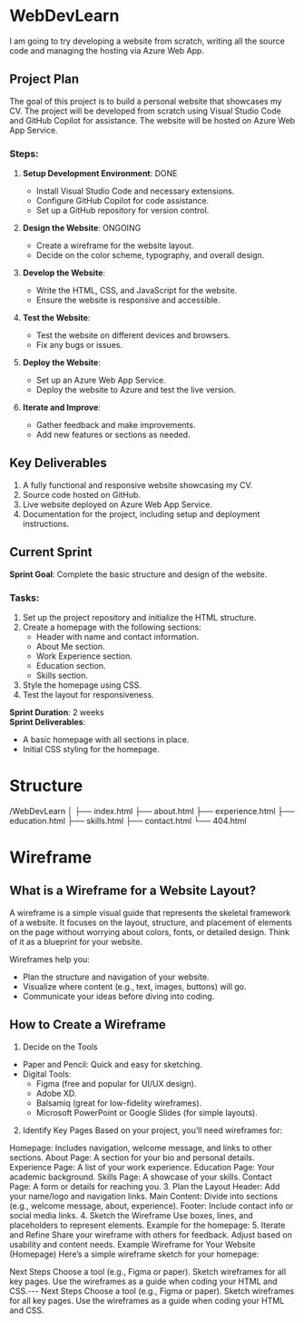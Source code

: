 # WebDevLearn
I am going to try developing a website from scratch, writing all the source code and managing the hosting via Azure Web App.

## Project Plan
The goal of this project is to build a personal website that showcases my CV. The project will be developed from scratch using Visual Studio Code and GitHub Copilot for assistance. The website will be hosted on Azure Web App Service.

### Steps:
1. **Setup Development Environment**: DONE
   - Install Visual Studio Code and necessary extensions.
   - Configure GitHub Copilot for code assistance.
   - Set up a GitHub repository for version control.

2. **Design the Website**: ONGOING
   - Create a wireframe for the website layout.
   - Decide on the color scheme, typography, and overall design.

3. **Develop the Website**:
   - Write the HTML, CSS, and JavaScript for the website.
   - Ensure the website is responsive and accessible.

4. **Test the Website**:
   - Test the website on different devices and browsers.
   - Fix any bugs or issues.

5. **Deploy the Website**:
   - Set up an Azure Web App Service.
   - Deploy the website to Azure and test the live version.

6. **Iterate and Improve**:
   - Gather feedback and make improvements.
   - Add new features or sections as needed.

## Key Deliverables
1. A fully functional and responsive website showcasing my CV.
2. Source code hosted on GitHub.
3. Live website deployed on Azure Web App Service.
4. Documentation for the project, including setup and deployment instructions.

## Current Sprint
**Sprint Goal**: Complete the basic structure and design of the website.

### Tasks:
1. Set up the project repository and initialize the HTML structure.
2. Create a homepage with the following sections:
   - Header with name and contact information.
   - About Me section.
   - Work Experience section.
   - Education section.
   - Skills section.
3. Style the homepage using CSS.
4. Test the layout for responsiveness.

**Sprint Duration**: 2 weeks  
**Sprint Deliverables**:
- A basic homepage with all sections in place.
- Initial CSS styling for the homepage.


# Structure

/WebDevLearn
│
├── index.html
├── about.html
├── experience.html
├── education.html
├── skills.html
├── contact.html
└── 404.html

# Wireframe

## What is a Wireframe for a Website Layout?
A wireframe is a simple visual guide that represents the skeletal framework of a website. It focuses on the layout, structure, and placement of elements on the page without worrying about colors, fonts, or detailed design. Think of it as a blueprint for your website.

Wireframes help you:
- Plan the structure and navigation of your website.
- Visualize where content (e.g., text, images, buttons) will go.
- Communicate your ideas before diving into coding.

## How to Create a Wireframe

1. Decide on the Tools
- Paper and Pencil: Quick and easy for sketching.
- Digital Tools:
   - Figma (free and popular for UI/UX design).
   - Adobe XD.
   - Balsamiq (great for low-fidelity wireframes).
   - Microsoft PowerPoint or Google Slides (for simple layouts).

2. Identify Key Pages
Based on your project, you’ll need wireframes for:

Homepage: Includes navigation, welcome message, and links to other sections.
About Page: A section for your bio and personal details.
Experience Page: A list of your work experience.
Education Page: Your academic background.
Skills Page: A showcase of your skills.
Contact Page: A form or details for reaching you.
3. Plan the Layout
Header: Add your name/logo and navigation links.
Main Content: Divide into sections (e.g., welcome message, about, experience).
Footer: Include contact info or social media links.
4. Sketch the Wireframe
Use boxes, lines, and placeholders to represent elements.
Example for the homepage:
5. Iterate and Refine
Share your wireframe with others for feedback.
Adjust based on usability and content needs.
Example Wireframe for Your Website (Homepage)
Here’s a simple wireframe sketch for your homepage:

Next Steps
Choose a tool (e.g., Figma or paper).
Sketch wireframes for all key pages.
Use the wireframes as a guide when coding your HTML and CSS.---
Next Steps
Choose a tool (e.g., Figma or paper).
Sketch wireframes for all key pages.
Use the wireframes as a guide when coding your HTML and CSS.